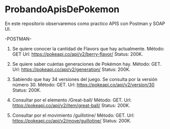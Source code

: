 # ProbandoApisDePokemon
En este repositorio observaremos como practico APIS con Postman y SOAP UI.

-POSTMAN-

1)	Se quiere conocer la cantidad de Flavors que hay actualmente. 
Método: GET
Url: https://pokeapi.co/api/v2/berry-flavor/
Status: 200K.
















2)	Se quiere saber cuántas generaciones de Pokémon hay.
Método: GET.
Url: https://pokeapi.co/api/v2/generation/
Status: 200K.




















3)	Sabiendo que hay 34 versiones del juego. Se consulta por la versión número 30.
Método: GET.
Url: https://pokeapi.co/api/v2/version/30
Status: 200K. 














4)	Consultar por el elemento /Great-ball/
Método: GET.
Url: https://pokeapi.co/api/v2/item/great-ball/ 
Status: 200K.
















5)	Consultar por el movimiento /guillotine/
Método: GET.
Url: https://pokeapi.co/api/v2/move/guillotine/ 
Status: 200K.








